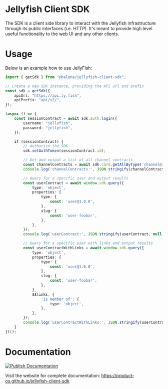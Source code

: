 # Jellyfish Client SDK

The SDK is a client side library to interact with the Jellyfish infrastructure
through its public interfaces (i.e. HTTP). It's meant to provide high level
useful functionality to the web UI and any other clients.

# Usage

Below is an example how to use JellyFish:

```typescript
import { getSdk } from "@balena/jellyfish-client-sdk";

// Create a new SDK instance, providing the API url and prefix
const sdk = getSdk({
    apiUrl: "https://api.ly.fish",
    apiPrefix: "api/v2/",
});

(async () => {
    const sessionContract = await sdk.auth.login({
        username: "jellyfish",
        password: "jellyfish",
    });

    if (sessionContract) {
        // Authorise the SDK
        sdk.setAuthToken(sessionContract.id);

        // Get and output a list of all channel contracts
        const channelContracts = await sdk.card.getAllByType('channel@1.0.0');
        console.log('channelContracts:', JSON.stringify(channelContracts, null, 2));

        // Query for a specific user and output results
        const userContract = await window.sdk.query({
            type: 'object',
            properties: {
                type: {
                    const: 'user@1.0.0',
                },
                slug: {
                    const: 'user-foobar',
                },
            },
        });
        console.log('userContract:', JSON.stringify(userContract, null, 2));

        // Query for a specific user with links and output results
        const userContractWithLinks = await window.sdk.query({
            type: 'object',
            properties: {
                type: {
                    const: 'user@1.0.0',
                },
                slug: {
                    const: 'user-foobar',
                },
            },
            $$links: {
                'is member of': {
                    type: 'object',
                },
            },
        });
        console.log('userContractWithLinks:', JSON.stringify(userContractWithLinks, null, 2));
    }
})();
```

# Documentation

[![Publish Documentation](https://github.com/product-os/jellyfish-client-sdk/actions/workflows/publish-docs.yml/badge.svg)](https://github.com/product-os/jellyfish-client-sdk/actions/workflows/publish-docs.yml)

Visit the website for complete documentation: https://product-os.github.io/jellyfish-client-sdk

